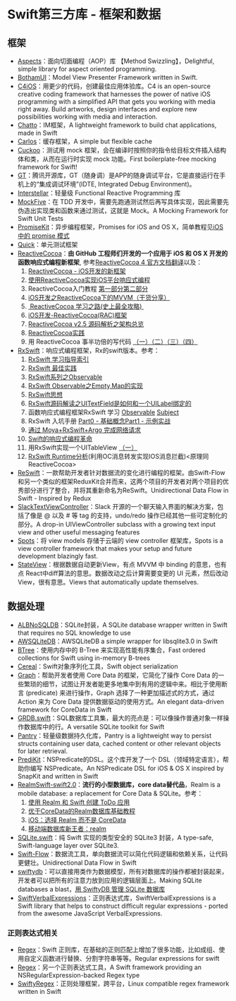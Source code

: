 # Swift第三方库 - 框架和数据
## 框架
- [Aspects][1]：面向切面编程（AOP）库 【Method Swizzling】，Delightful, simple library for aspect oriented programming.
- [BothamUI][2]：Model View Presenter Framework written in Swift.
- [C4iOS][3]：用更少的代码，创建最佳应用体验库。C4 is an open-source creative coding framework that harnesses the power of native iOS programming with a simplified API that gets you working with media right away. Build artworks, design interfaces and explore new possibilities working with media and interaction.
- [Chatto][4]：IM框架，A lightweight framework to build chat applications, made in Swift
- [Carlos][5]：缓存框架，A simple but flexible cache
- [Cuckoo][6]：测试用 mock 框架，会在编译时按照你的指令给目标文件插入结构体和类，从而在运行时实现 mock 功能。First boilerplate-free mocking framework for Swift!
- [GT][7]：腾讯开源库，GT（随身调）是APP的随身调试平台，它是直接运行在手机上的“集成调试环境”(IDTE, Integrated Debug Environment)。
- [Interstellar][8]：轻量级 Functional Reactive Programming 库
- [MockFive][9]：在 TDD 开发中，需要先跑通测试然后再写具体实现，因此需要先伪造出实现类和函数来通过测试，这就是 Mock。A Mocking Framework for Swift Unit Tests
- [PromiseKit][10]：异步编程框架，Promises for iOS and OS X，简单教程见[iOS 中的 promise 模式][11]
- [Quick][12]：单元测试框架
- [ReactiveCocoa][13]：**由 GitHub 工程师们开发的一个应用于 iOS 和 OS X 开发的函数响应式编程新框架**, 参考[ReactiveCocoa 4 官方文档翻译][14]以及：
	1. [ReactiveCocoa - iOS开发的新框架][15]
	2. [使用ReactiveCocoa实现iOS平台响应式编程][16]
	2. ReactiveCocoa入门教程 [第一部分][17][第二部分][18]
	3. [iOS开发之ReactiveCocoa下的MVVM（干货分享）][19]
	4. [ ReactiveCocoa 学习之路(史上最全攻略) ][20]
	5. [iOS开发-ReactiveCocoa(RAC)框架][21]
	6. [ReactiveCocoa v2.5 源码解析之架构总览][22]
	7. [ReactiveCocoa实践][23]
	8. 用 ReactiveCocoa 事半功倍的写代码 [（一）][24][（二）][25][（三）][26][（四）][27]
- [RxSwift][28]：响应式编程框架，Rx的swift版本。参考：
	1. [RxSwift 学习指导索引][29]
	2. [RxSwift 最佳实践][30]
	1. [RxSwift系列之Observable][31]
	2. [RxSwift Observable之Empty,Map的实现][32]
	3. [RxSwift思想][33]
	4. [RxSwift源码解读之UITextField是如何和一个UILabel绑定的][34]
	5. 函数响应式编程框架RxSwift 学习 [Observable][35] [Subject][36]
	6. RxSwift 入坑手册 [Part0 - 基础概念][37][Part1 - 示例实战][38]
	7. [通过 Moya+RxSwift+Argo 完成网络请求][39]
	8. [Swift的响应式编程革命][40]
	9. 用RxSwift实现一个UITableView [（一）][41]
	10. [RxSwift Runtime分析][42](利用OC消息转发实现IOS消息拦截)\<原理同ReactiveCocoa\>
- [ReSwift][43]：一款帮助开发者针对数据流的变化进行编程的框架。由Swift-Flow和另一个类似的框架ReduxKit合并而来，这两个项目的开发者对两个项目的优秀部分进行了整合，并将其重新命名为ReSwift。Unidirectional Data Flow in Swift - Inspired by Redux
- [SlackTextViewController][44]：Slack 开源的一个聊天输入界面的解决方案，包括了像是 @ 以及 # 等 tag 的支持，undo/redo 操作已经其他一些可定制化的部分。A drop-in UIViewController subclass with a growing text input view and other useful messaging features
- [Spots][45]：将 view models 存储于云端的 view controller 框架库，Spots is a view controller framework that makes your setup and future development blazingly fast.
- [StateView][46]：根据数据自动更新View，有点 MVVM 中 binding 的意思，也有点 React中diff算法的意思。数据改动之后计算需要变更的 UI 元素，然后改动 View，很有意思。Views that automatically update themselves.

## 数据处理
- [ALBNoSQLDB][47]：SQLite封装，A SQLite database wrapper written in Swift that requires no SQL knowledge to use
- [AWSQLiteDB][48]：AWSQLiteDB a simple wrapper for libsqlite3.0 in Swift
- [BTree][49]：使用内存中的 B-Tree 来实现高性能有序集合，Fast ordered collections for Swift using in-memory B-trees
- [Cereal][50]：Swift对象序列化工具，Swift object serialization
- [Graph][51]：帮助开发者使用 Core Data 的框架，它简化了操作 Core Data 的一些繁琐的细节，试图让开发者能更多地集中到有用的逻辑中来。相比于使用断言 (predicate) 来进行操作，Graph 选择了一种更加描述式的方式，通过 Action 来为 Core Data 提供数据驱动的使用方式。An elegant data-driven framework for CoreData in Swift
- [GRDB.swift][52]：SQL数据库工具集，最大的亮点是：可以像操作普通对象一样操作数据库中的行。A versatile SQLite toolkit for Swift
- [Pantry][53]：轻量级数据持久化库，Pantry is a lightweight way to persist structs containing user data, cached content or other relevant objects for later retrieval.
- [PrediKit][54]：NSPredicate的DSL。这个库开发了一个 DSL（领域特定语言），帮助你编写 NSPredicate。An NSPredicate DSL for iOS & OS X inspired by SnapKit and written in Swift
- [RealmSwift-swift2.0][55]：**流行的小型数据库，core data替代品**，Realm is a mobile database: a replacement for Core Data & SQLite。参考：
	1. [使用 Realm 和 Swift 创建 ToDo 应用][56]
	2. [优于CoreData的Realm数据库基础教程][57]
	3. [iOS：选择 Realm 而不是 CoreData][58]
	4. [移动端数据库新王者：realm][59]
- [SQLite.swift][60]：纯 Swift 实现的类型安全的 SQLite3 封装，A type-safe, Swift-language layer over SQLite3.
- [Swift-Flow][61]：数据流工具，单向数据流可以简化代码逻辑和依赖关系，让代码更健壮。Unidirectional Data Flow in Swift
- [swiftydb][62]：可以直接用类作为数据模型，所有对数据库的操作都被封装起来，开发者可以把所有的注意力放到应用的逻辑层面上。Making SQLite databases a blast，[用 SwiftyDB 管理 SQLite 数据库][63]
- [SwiftVerbalExpressions][64]：正则表达式库，SwiftVerbalExpressions is a Swift library that helps to construct difficult regular expressions - ported from the awesome JavaScript VerbalExpressions.

### 正则表达式相关
- [Regex][65]：Swift 正则库，在基础的正则匹配上增加了很多功能，比如成组、使用自定义函数进行替换、分割字符串等等。Regular expressions for swift
- [Regex][66]：另一个正则表达式工具，A Swift framework providing an NSRegularExpression-backed Regex type
- [SwiftyRegex][67]：正则处理框架，跨平台，Linux compatible regex framework written in Swift

[1]:	https://github.com/steipete/Aspects "Aspects"
[2]:	https://github.com/Karumi/BothamUI "BothamUI"
[3]:	https://github.com/C4Framework/C4iOS "C4iOS"
[4]:	https://github.com/badoo/Chatto "Chatto"
[5]:	https://github.com/WeltN24/Carlos "Carlos"
[6]:	https://github.com/SwiftKit/Cuckoo "Cuckoo"
[7]:	https://github.com/TencentOpen/GT "GT"
[8]:	https://github.com/JensRavens/Interstellar "Interstellar"
[9]:	https://github.com/DeliciousRaspberryPi/MockFive "MockFive"
[10]:	https://github.com/mxcl/PromiseKit "PromiseKit"
[11]:	http://nathanli.cn/2015/11/15/ios-%E4%B8%AD%E7%9A%84-promise-%E6%A8%A1%E5%BC%8F/ "iOS 中的 promise 模式"
[12]:	https://github.com/Quick/Quick "Quick"
[13]:	https://github.com/ReactiveCocoa/ReactiveCocoa "ReactiveCocoa"
[14]:	http://www.jianshu.com/p/226f33fcce51 "ReactiveCocoa 4 官方文档翻译"
[15]:	http://www.devtang.com/blog/2014/02/11/reactivecocoa-introduction
[16]:	http://www.itiger.me/?p=38
[17]:	http://www.cnblogs.com/tmacforever/p/4878180.html "ReactiveCocoa入门教程——第一部分(转)"
[18]:	http://www.cnblogs.com/tmacforever/p/4882462.html "ReactiveCocoa入门教程——第二部分(转)"
[19]:	http://www.cnblogs.com/ludashi/p/4925042.html "iOS开发之ReactiveCocoa下的MVVM（干货分享）"
[20]:	http://runningyoung.github.io/ios/ReactiveCocoa/ "ReactiveCocoa 学习之路(史上最全攻略)"
[21]:	http://yimouleng.com/2015/12/20/ios-ReactiveCocoa/ "iOS开发-ReactiveCocoa(RAC)框架"
[22]:	http://blog.leichunfeng.com/blog/2015/12/25/reactivecocoa-v2-dot-5-yuan-ma-jie-xi-zhi-jia-gou-zong-lan/ "ReactiveCocoa v2.5 源码解析之架构总览"
[23]:	http://beice1990.duapp.com/reactivecocoashi-jian/ "ReactiveCocoa实践"
[24]:	http://fengjian0106.github.io/2016/04/17/The-Power-Of-Composition-In-FRP-Part-1/ "用 ReactiveCocoa 事半功倍的写代码（一）"
[25]:	http://fengjian0106.github.io/2016/04/26/The-Power-Of-Composition-In-FRP-Part-2/ "用 ReactiveCocoa 事半功倍的写代码（二）"
[26]:	http://fengjian0106.github.io/2016/04/28/The-Power-Of-Composition-In-FRP-Part-3/ "用 ReactiveCocoa 事半功倍的写代码（三）"
[27]:	http://fengjian0106.github.io/2016/05/03/The-Power-Of-Composition-In-FRP-Part-4/ "用 ReactiveCocoa 事半功倍的写代码（四）"
[28]:	https://github.com/ReactiveX/RxSwift "RxSwift"
[29]:	http://t.swift.gg/d/2-rxswift
[30]:	https://github.com/ipader/SwiftGuide/wiki/RxSwift%20%E6%9C%80%E4%BD%B3%E5%AE%9E%E8%B7%B5 "RxSwift 最佳实践"
[31]:	http://fengdeng.github.io/blog/2016/01/12/rxswiftxi-lie-zhi-observable/ "RxSwift系列之Observable"
[32]:	http://fengdeng.github.io/blog/2016/01/13/rxswift-observablezhi-just/ "RxSwift Observable之Empty,Map的实现"
[33]:	http://fengdeng.github.io/blog/2016/01/19/rxswiftsi-xiang/ "RxSwift思想"
[34]:	http://fengdeng.github.io/blog/2016/01/22/rxswift-dao-di-[?]-ge-uitextfieldshi-ru-he-he-[?]-ge-uilabelbang-ding-de/ "RxSwift源码解读之UITextField是如何和一个UILabel绑定的"
[35]:	http://www.jianshu.com/p/2351ba7f22e4 "函数响应式编程框架RxSwift 学习——Observable"
[36]:	http://www.jianshu.com/p/209cae2a54a1 "函数响应式编程框架RxSwift 学习——Subject"
[37]:	http://blog.callmewhy.com/2015/09/21/rxswift-getting-started-0/ "RxSwift 入坑手册 Part0 - 基础概念"
[38]:	http://blog.callmewhy.com/2015/09/23/rxswift-getting-started-1/ "RxSwift 入坑手册 Part1 - 示例实战"
[39]:	http://blog.callmewhy.com/2015/11/01/moya-rxswift-argo-lets-go/ "通过 Moya+RxSwift+Argo 完成网络请求"
[40]:	http://mp.weixin.qq.com/s?__biz=MzA3ODg4MDk0Ng==&mid=2651112245&idx=1&sn=6536b90c09651380ec2009eb46ed9281#rd
[41]:	http://www.jianshu.com/p/d57ff2b3e0d4 "【RxSwift系列】用RxSwift实现一个UITableView（一）"
[42]:	http://www.jianshu.com/p/77acd1bba906
[43]:	https://github.com/ReSwift/ReSwift "ReSwift"
[44]:	https://github.com/slackhq/SlackTextViewController "SlackTextViewController"
[45]:	https://github.com/hyperoslo/Spots "Spots"
[46]:	https://github.com/sahandnayebaziz/StateView "StateView"
[47]:	https://github.com/AaronBratcher/ALBNoSQLDB
[48]:	https://github.com/adow/AWSQLiteDB "AWSQLiteDB"
[49]:	https://github.com/lorentey/BTree "BTree"
[50]:	https://github.com/Weebly/Cereal "Cereal"
[51]:	https://github.com/CosmicMind/Graph "Graph"
[52]:	https://github.com/groue/GRDB.swift "GRDB.swift"
[53]:	https://github.com/nickoneill/Pantry "Pantry"
[54]:	https://github.com/KrakenDev/PrediKit "PrediKit"
[55]:	https://github.com/realm/realm-cocoa/tree/master/RealmSwift-swift2.0 "RealmSwift-swift2.0"
[56]:	http://swift.gg/2015/12/08/building-a-todo-app-using-realm-and-swift/ "使用 Realm 和 Swift 创建 ToDo 应用"
[57]:	http://www.cnblogs.com/jgCho/p/5286444.html "优于CoreData的Realm数据库基础教程"
[58]:	http://swift.gg/2015/12/08/ios-realm-instead-of-coredata/ "iOS：选择 Realm 而不是 CoreData"
[59]:	http://www.jianshu.com/p/2b4388cf2a2d "移动端数据库新王者：realm"
[60]:	https://github.com/stephencelis/SQLite.swift "SQLite.swift"
[61]:	https://github.com/Swift-Flow/Swift-Flow "Swift-Flow"
[62]:	https://github.com/Oyvindkg/swiftydb "swiftydb"
[63]:	http://swift.gg/2016/05/17/swiftydb/ "用 SwiftyDB 管理 SQLite 数据库"
[64]:	https://github.com/VerbalExpressions/SwiftVerbalExpressions "SwiftVerbalExpressions"
[65]:	https://github.com/crossroadlabs/Regex "Regex"
[66]:	https://github.com/sharplet/Regex "Regex"
[67]:	https://github.com/maxadamski/SwiftyRegex "SwiftyRegex"